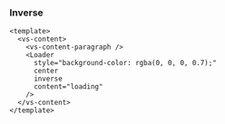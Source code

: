 ### Inverse

<!--start-code-->

```vue
<template>
  <vs-content>
    <vs-content-paragraph />
    <Loader
      style="background-color: rgba(0, 0, 0, 0.7);"
      center
      inverse
      content="loading"
    />
  </vs-content>
</template>
```

<!--end-code-->
